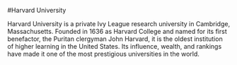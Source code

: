 #Harvard University

Harvard University is a private Ivy League research university in Cambridge, Massachusetts. Founded in 1636 as Harvard College and named for its first benefactor, the Puritan clergyman John Harvard, it is the oldest institution of higher learning in the United States. Its influence, wealth, and rankings have made it one of the most prestigious universities in the world.